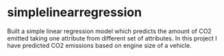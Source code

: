 # simplelinearregression
Built a simple linear regression model which predicts the amount of CO2 emitted taking one attribute from different set of attributes. In this project I have predicted CO2 emissions based on engine size of a vehicle.
